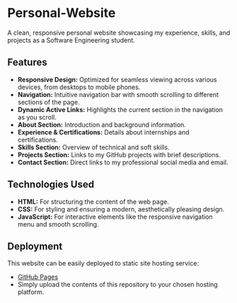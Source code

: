 # Personal-Website

A clean, responsive personal website showcasing my experience, skills, and projects as a Software Engineering student.

## Features

* **Responsive Design:** Optimized for seamless viewing across various devices, from desktops to mobile phones.
* **Navigation:** Intuitive navigation bar with smooth scrolling to different sections of the page.
* **Dynamic Active Links:** Highlights the current section in the navigation as you scroll.
* **About Section:** Introduction and background information.
* **Experience & Certifications:** Details about internships and certifications.
* **Skills Section:** Overview of technical and soft skills.
* **Projects Section:** Links to my GitHub projects with brief descriptions.
* **Contact Section:** Direct links to my professional social media and email.

## Technologies Used

* **HTML:** For structuring the content of the web page.
* **CSS:** For styling and ensuring a modern, aesthetically pleasing design.
* **JavaScript:** For interactive elements like the responsive navigation menu and smooth scrolling.

## Deployment

This website can be easily deployed to static site hosting service:
* [GitHub Pages]()
* Simply upload the contents of this repository to your chosen hosting platform.
